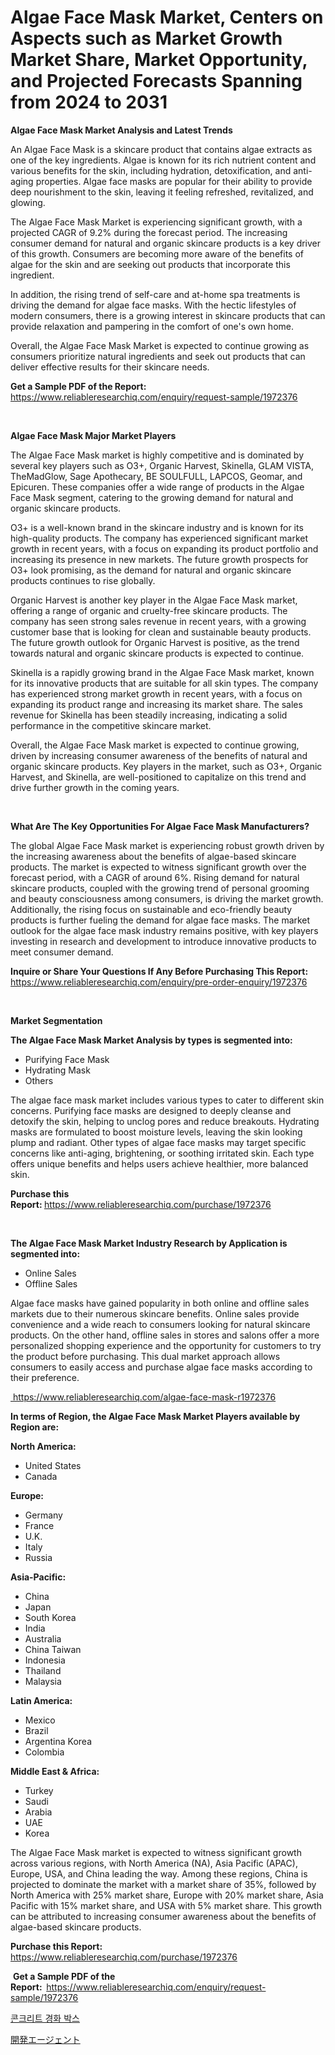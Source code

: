 <p><h1>Algae Face Mask Market, Centers on Aspects such as Market Growth Market Share, Market Opportunity, and Projected Forecasts Spanning from 2024 to 2031</h1></p><p><strong>Algae Face Mask Market Analysis and Latest Trends</strong></p>
<p><p>An Algae Face Mask is a skincare product that contains algae extracts as one of the key ingredients. Algae is known for its rich nutrient content and various benefits for the skin, including hydration, detoxification, and anti-aging properties. Algae face masks are popular for their ability to provide deep nourishment to the skin, leaving it feeling refreshed, revitalized, and glowing.</p><p>The Algae Face Mask Market is experiencing significant growth, with a projected CAGR of 9.2% during the forecast period. The increasing consumer demand for natural and organic skincare products is a key driver of this growth. Consumers are becoming more aware of the benefits of algae for the skin and are seeking out products that incorporate this ingredient.</p><p>In addition, the rising trend of self-care and at-home spa treatments is driving the demand for algae face masks. With the hectic lifestyles of modern consumers, there is a growing interest in skincare products that can provide relaxation and pampering in the comfort of one's own home.</p><p>Overall, the Algae Face Mask Market is expected to continue growing as consumers prioritize natural ingredients and seek out products that can deliver effective results for their skincare needs.</p></p>
<p><strong>Get a Sample PDF of the Report:&nbsp;</strong> <a href="https://www.reliableresearchiq.com/enquiry/request-sample/1972376">https://www.reliableresearchiq.com/enquiry/request-sample/1972376</a></p>
<p>&nbsp;</p>
<p><strong>Algae Face Mask Major Market Players</strong></p>
<p><p>The Algae Face Mask market is highly competitive and is dominated by several key players such as O3+, Organic Harvest, Skinella, GLAM VISTA, TheMadGlow, Sage Apothecary, BE SOULFULL, LAPCOS, Geomar, and Epicuren. These companies offer a wide range of products in the Algae Face Mask segment, catering to the growing demand for natural and organic skincare products.</p><p>O3+ is a well-known brand in the skincare industry and is known for its high-quality products. The company has experienced significant market growth in recent years, with a focus on expanding its product portfolio and increasing its presence in new markets. The future growth prospects for O3+ look promising, as the demand for natural and organic skincare products continues to rise globally.</p><p>Organic Harvest is another key player in the Algae Face Mask market, offering a range of organic and cruelty-free skincare products. The company has seen strong sales revenue in recent years, with a growing customer base that is looking for clean and sustainable beauty products. The future growth outlook for Organic Harvest is positive, as the trend towards natural and organic skincare products is expected to continue.</p><p>Skinella is a rapidly growing brand in the Algae Face Mask market, known for its innovative products that are suitable for all skin types. The company has experienced strong market growth in recent years, with a focus on expanding its product range and increasing its market share. The sales revenue for Skinella has been steadily increasing, indicating a solid performance in the competitive skincare market.</p><p>Overall, the Algae Face Mask market is expected to continue growing, driven by increasing consumer awareness of the benefits of natural and organic skincare products. Key players in the market, such as O3+, Organic Harvest, and Skinella, are well-positioned to capitalize on this trend and drive further growth in the coming years.</p></p>
<p>&nbsp;</p>
<p><strong>What Are The Key Opportunities For Algae Face Mask Manufacturers?</strong></p>
<p><p>The global Algae Face Mask market is experiencing robust growth driven by the increasing awareness about the benefits of algae-based skincare products. The market is expected to witness significant growth over the forecast period, with a CAGR of around 6%. Rising demand for natural skincare products, coupled with the growing trend of personal grooming and beauty consciousness among consumers, is driving the market growth. Additionally, the rising focus on sustainable and eco-friendly beauty products is further fueling the demand for algae face masks. The market outlook for the algae face mask industry remains positive, with key players investing in research and development to introduce innovative products to meet consumer demand.</p></p>
<p><strong>Inquire or Share Your Questions If Any Before Purchasing This Report:</strong> <a href="https://www.reliableresearchiq.com/enquiry/pre-order-enquiry/1972376">https://www.reliableresearchiq.com/enquiry/pre-order-enquiry/1972376</a></p>
<p>&nbsp;</p>
<p><strong>Market Segmentation</strong></p>
<p><strong>The Algae Face Mask Market Analysis by types is segmented into:</strong></p>
<p><ul><li>Purifying Face Mask</li><li>Hydrating Mask</li><li>Others</li></ul></p>
<p><p>The algae face mask market includes various types to cater to different skin concerns. Purifying face masks are designed to deeply cleanse and detoxify the skin, helping to unclog pores and reduce breakouts. Hydrating masks are formulated to boost moisture levels, leaving the skin looking plump and radiant. Other types of algae face masks may target specific concerns like anti-aging, brightening, or soothing irritated skin. Each type offers unique benefits and helps users achieve healthier, more balanced skin.</p></p>
<p><strong>Purchase this Report:&nbsp;</strong><a href="https://www.reliableresearchiq.com/purchase/1972376">https://www.reliableresearchiq.com/purchase/1972376</a></p>
<p>&nbsp;</p>
<p><strong>The Algae Face Mask Market Industry Research by Application is segmented into:</strong></p>
<p><ul><li>Online Sales</li><li>Offline Sales</li></ul></p>
<p><p>Algae face masks have gained popularity in both online and offline sales markets due to their numerous skincare benefits. Online sales provide convenience and a wide reach to consumers looking for natural skincare products. On the other hand, offline sales in stores and salons offer a more personalized shopping experience and the opportunity for customers to try the product before purchasing. This dual market approach allows consumers to easily access and purchase algae face masks according to their preference.</p></p>
<p><a href="https://www.reliableresearchiq.com/algae-face-mask-r1972376">&nbsp;https://www.reliableresearchiq.com/algae-face-mask-r1972376</a></p>
<p><strong>In terms of Region, the Algae Face Mask Market Players available by Region are:</strong></p>
<p>
    <p> <strong> North America: </strong>
        <ul>
            <li>United States</li>
            <li>Canada</li>
        </ul>
        </p> 
    <p> <strong> Europe: </strong>
        <ul>
            <li>Germany</li>
            <li>France</li>
            <li>U.K.</li>
            <li>Italy</li>
            <li>Russia</li>
        </ul>
        </p> 
    <p> <strong> Asia-Pacific: </strong>
        <ul>
            <li>China</li>
            <li>Japan</li>
            <li>South Korea</li>
            <li>India</li>
            <li>Australia</li>
            <li>China Taiwan</li>
            <li>Indonesia</li>
            <li>Thailand</li>
            <li>Malaysia</li>
        </ul>
        </p> 
    <p> <strong> Latin America: </strong>
        <ul>
            <li>Mexico</li>
            <li>Brazil</li>
            <li>Argentina Korea</li>
            <li>Colombia</li>
        </ul>
        </p> 
    <p> <strong> Middle East & Africa: </strong>
        <ul>
            <li>Turkey</li>
            <li>Saudi</li>
            <li>Arabia</li>
            <li>UAE</li>
            <li>Korea</li>
        </ul>
    </p>
    </p>
<p><p>The Algae Face Mask market is expected to witness significant growth across various regions, with North America (NA), Asia Pacific (APAC), Europe, USA, and China leading the way. Among these regions, China is projected to dominate the market with a market share of 35%, followed by North America with 25% market share, Europe with 20% market share, Asia Pacific with 15% market share, and USA with 5% market share. This growth can be attributed to increasing consumer awareness about the benefits of algae-based skincare products.</p></p>
<p><strong>Purchase this Report: </strong><a href="https://www.reliableresearchiq.com/purchase/1972376">https://www.reliableresearchiq.com/purchase/1972376</a></p>
<p>&nbsp;<strong>Get a Sample PDF of the Report:&nbsp;&nbsp;</strong><a href="https://www.reliableresearchiq.com/enquiry/request-sample/1972376">https://www.reliableresearchiq.com/enquiry/request-sample/1972376</a></p>
<p><strong></strong></p>
<p><p><a href="https://github.com/berlianaparadilla48/Market-Research-Report-List-2/blob/main/455532340822.md">콘크리트 경화 박스</a></p><p><a href="https://github.com/ihabdkwlxs948/Market-Research-Report-List-3/blob/main/125223631264.md">開発エージェント</a></p></p>